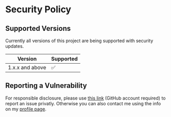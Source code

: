 # Security Policy

## Supported Versions

Currently all versions of this project are
being supported with security updates.

| Version         | Supported          |
| --------------- | ------------------ |
| 1.x.x and above | :white_check_mark: |

## Reporting a Vulnerability

For responsible disclosure, please use [this link](https://github.com/wotlocom/wotlo/security/advisories/new) (GitHub account required) to report an issue privatly. Otherwise you can also contact me using the info on my [profile page](https://github.com/thomasleplus).
